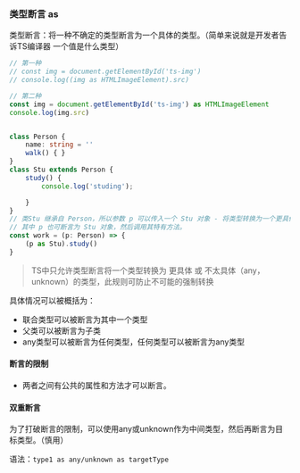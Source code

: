 ### 类型断言 as

类型断言：将一种不确定的类型断言为一个具体的类型。（简单来说就是开发者告诉TS编译器 一个值是什么类型）

```typescript
// 第一种
// const img = document.getElementById('ts-img')
// console.log((img as HTMLImageElement).src)

// 第二种
const img = document.getElementById('ts-img') as HTMLImageElement
console.log(img.src)


class Person {
    name: string = ''
    walk() { }
}
class Stu extends Person {
    study() {
        console.log('studing');

    }
}
// 类Stu 继承自 Person，所以参数 p 可以传入一个 Stu 对象 - 将类型转换为一个更具体的类型
// 其中 p 也可断言为 Stu 对象，然后调用其特有方法。
const work = (p: Person) => {
    (p as Stu).study()
}
```



> TS中只允许类型断言将一个类型转换为 更具体 或 不太具体（any， unknown）的类型，此规则可防止不可能的强制转换

具体情况可以被概括为：

+ 联合类型可以被断言为其中一个类型
+ 父类可以被断言为子类
+ any类型可以被断言为任何类型，任何类型可以被断言为any类型



#### 断言的限制

+ 两者之间有公共的属性和方法才可以断言。

#### 双重断言

为了打破断言的限制，可以使用any或unknown作为中间类型，然后再断言为目标类型。（慎用）

语法：`type1 as any/unknown as targetType`